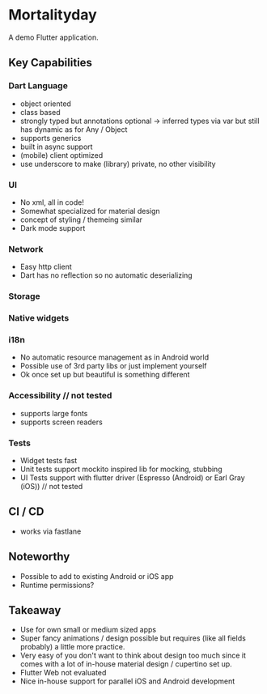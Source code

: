 # Mortalityday

A demo Flutter application.

## Key Capabilities

### Dart Language
- object oriented
- class based
- strongly typed but annotations optional -> inferred types via var but
still has dynamic as for Any / Object
- supports generics
- built in async support
- (mobile) client optimized
- use underscore to make (library) private, no other visibility

### UI
- No xml, all in code!
- Somewhat specialized for material design
- concept of styling / themeing similar
- Dark mode support

### Network
- Easy http client
- Dart has no reflection so no automatic deserializing

### Storage

### Native widgets

### i18n
- No automatic resource management as in Android world
- Possible use of 3rd party libs or just implement yourself
- Ok once set up but beautiful is something different

### Accessibility // not tested
- supports large fonts
- supports screen readers

### Tests
- Widget tests fast
- Unit tests support mockito inspired lib for mocking, stubbing
- UI Tests support with flutter driver (Espresso (Android) or Earl Gray (iOS)) // not tested

## CI / CD
- works via fastlane

## Noteworthy
- Possible to add to existing Android or iOS app
- Runtime permissions?

## Takeaway
- Use for own small or medium sized apps
- Super fancy animations / design possible but requires (like all fields probably) a little more practice.
- Very easy of you don't want to think about design too much since it comes with a lot of in-house material design / cupertino set up.
- Flutter Web not evaluated
- Nice in-house support for parallel iOS and Android development

